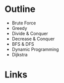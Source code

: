 # Outline
* Brute Force
* Greedy
* Divide & Conquer
* Decrease & Conquer
* BFS & DFS
* Dynamic Programming
* Dijkstra

# Links